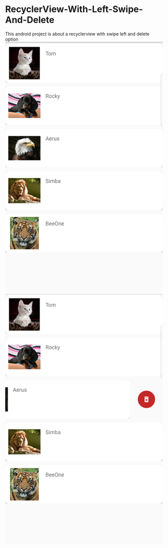 # RecyclerView-With-Left-Swipe-And-Delete
This android project is about a recyclerview with swipe left and delete option
![alt text](https://raw.githubusercontent.com/saizonou/RecyclerView-With-Left-Swipe-And-Delete/master/20190520_232156.png)
![alt text](https://raw.githubusercontent.com/saizonou/RecyclerView-With-Left-Swipe-And-Delete/master/20190520_232211.png)
